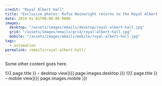 ```yaml
---
credit: "Royal Albert Hall"
title: "Exclusive photos: Rufus Wainwright returns to the Royal Albert Hall"
date: 2019-01-01T00:00:00-0800
images:
  desktop: "/assets/images/emails/desktop/royal-albert-hall.jpg"
  grid: "/assets/images/emails/grid/royal-albert-hall.jpg"
  mobile: "/assets/images/emails/mobile/royal-albert-hall.jpg"
tags:
  - automation
permalink: /emails/royal-albert-hall/
---
```

Some other content goes here.

![{{ page.title }} – desktop view]({{ page.images.desktop }})
![{{ page.title }} – mobile view]({{ page.images.mobile }})
